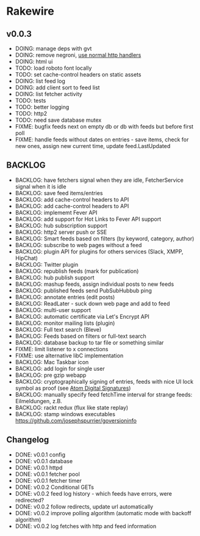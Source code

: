 # Rakewire

## v0.0.3

 - DOING: manage deps with gvt
 - DOING: remove negroni, [use normal http handlers](https://medium.com/@matryer/writing-middleware-in-golang-and-how-go-makes-it-so-much-fun-4375c1246e81)
 - DOING: html ui
 - TODO: load roboto font locally
 - TODO: set cache-control headers on static assets
 - DOING: list feed log
 - DOING: add client sort to feed list
 - DOING: list fetcher activity
 - TODO: tests
 - TODO: better logging
 - TODO: http2
 - TODO: need save database mutex
 - FIXME: bugfix feeds next on empty db or db with feeds but before first poll
 - FIXME: handle feeds without dates on entries - save items, check for new ones, assign new current time, update feed.LastUpdated

## BACKLOG

 - BACKLOG: have fetchers signal when they are idle, FetcherService signal when it is idle
 - BACKLOG: save feed items/entries
 - BACKLOG: add cache-control headers to API
 - BACKLOG: add cache-control headers to API
 - BACKLOG: implememt Fever API
 - BACKLOG: add support for Hot Links to Fever API support
 - BACKLOG: hub subscription support
 - BACKLOG: http2 server push or SSE
 - BACKLOG: Smart feeds based on filters (by keyword, category, author)
 - BACKLOG: subscribe to web pages without a feed
 - BACKLOG: plugin API for plugins for others services (Slack, XMPP, HipChat)
 - BACKLOG: Twitter plugin
 - BACKLOG: republish feeds (mark for publication)
 - BACKLOG: hub publish support
 - BACKLOG: mashup feeds, assign individual posts to new feeds
 - BACKLOG: published feeds send PubSubHubbub ping
 - BACKLOG: annotate entries (edit posts)
 - BACKLOG: ReadLater - suck down web page and add to feed
 - BACKLOG: multi-user support
 - BACKLOG: automatic certificate via Let's Encrypt API
 - BACKLOG: monitor mailing lists (plugin)
 - BACKLOG: Full text search (Bleve)
 - BACKLOG: Feeds based on filters or full-text search
 - BACKLOG: database backup to tar file or something similar
 - FIXME: limit listener to x connections
 - FIXME: use alternative libC implementation
 - BACKLOG: Mac Taskbar icon
 - BACKLOG: add login for single user
 - BACKLOG: pre gzip webapp
 - BACKLOG: cryptographically signing of entries, feeds with nice UI lock symbol as proof (see [Atom Digital Signatures](https://tools.ietf.org/html/rfc4287#section-5.1))
 - BACKLOG: manually specify feed fetchTime interval for strange feeds: Eilmeldungen, z.B.
 - BACKLOG: rackt redux (flux like state replay)
 - BACKLOG: stamp windows executables https://github.com/josephspurrier/goversioninfo

## Changelog

 - DONE: v0.0.1 config
 - DONE: v0.0.1 database
 - DONE: v0.0.1 httpd
 - DONE: v0.0.1 fetcher pool
 - DONE: v0.0.1 fetcher timer
 - DONE: v0.0.2 Conditional GETs
 - DONE: v0.0.2 feed log history - which feeds have errors, were redirected?
 - DONE: v0.0.2 follow redirects, update url automatically
 - DONE: v0.0.2 improve polling algorithm (automatic mode with backoff algorithm)
 - DONE: v0.0.2 log fetches with http and feed information
